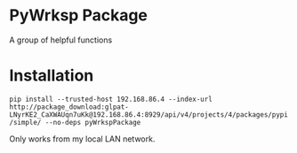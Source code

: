 # PyWrksp Package
A group of helpful functions

# Installation
`pip install --trusted-host 192.168.86.4 --index-url http://package_download:glpat-LNyrKE2_CaXWAUqn7uKk@192.168.86.4:8929/api/v4/projects/4/packages/pypi/simple/ --no-deps pyWrkspPackage`

Only works from my local LAN network.